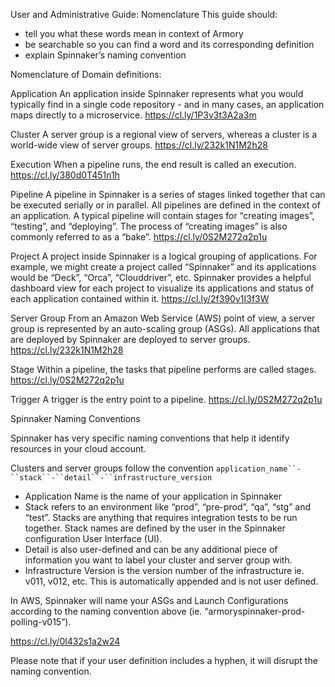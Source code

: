 User and Administrative Guide: Nomenclature
This guide should:

- tell you what these words mean in context of Armory
- be searchable so you can find a word and its corresponding definition
- explain Spinnaker’s naming convention


Nomenclature of Domain definitions:

Application
An application inside Spinnaker represents what you would typically find in a single code repository - and in many cases, an application maps directly to a microservice.
https://cl.ly/1P3v3t3A2a3m

Cluster
A server group is a regional view of servers, whereas a cluster is a world-wide view of server groups. 
https://cl.ly/232k1N1M2h28

Execution
When a pipeline runs, the end result is called an execution. 
https://cl.ly/380d0T451n1h

Pipeline
A pipeline in Spinnaker is a series of stages linked together that can be executed serially or in parallel. All pipelines are defined in the context of an application. A typical pipeline will contain stages for “creating images”, “testing”, and “deploying”. The process of “creating images” is also commonly referred to as a “bake”.
https://cl.ly/0S2M272q2p1u

Project
A project inside Spinnaker is a logical grouping of applications. For example, we might create a project called “Spinnaker” and its applications would be “Deck”, “Orca”, “Clouddriver”, etc. Spinnaker provides a helpful dashboard view for each project to visualize its applications and status of each application contained within it.
https://cl.ly/2f390v1I3f3W

Server Group
From an Amazon Web Service (AWS) point of view, a server group is represented by an auto-scaling group (ASGs). All applications that are deployed by Spinnaker are deployed to server groups. 
https://cl.ly/232k1N1M2h28

Stage
Within a pipeline, the tasks that pipeline performs are called stages.
https://cl.ly/0S2M272q2p1u

Trigger
A trigger is the entry point to a pipeline. 
https://cl.ly/0S2M272q2p1u


Spinnaker Naming Conventions

Spinnaker has very specific naming conventions that help it identify resources in your cloud account. 

Clusters and server groups follow the convention `application_name``-``stack``-``detail``-``infrastructure_version`  


- Application Name is the name of your application in Spinnaker
- Stack refers to an environment like “prod”, “pre-prod”, “qa”, “stg” and “test”. Stacks are anything that requires integration tests to be run together. Stack names are defined by the user in the Spinnaker configuration User Interface (UI).
- Detail is also user-defined and can be any additional piece of information you want to label your cluster and server group with.
- Infrastructure Version is the version number of the infrastructure ie. v011, v012, etc. This is automatically appended and is not user defined. 

In AWS, Spinnaker will name your ASGs and Launch Configurations according to the naming convention above (ie. “armoryspinnaker-prod-polling-v015”). 

https://cl.ly/0l432s1a2w24

Please note that if your user definition includes a hyphen, it will disrupt the naming convention. 




